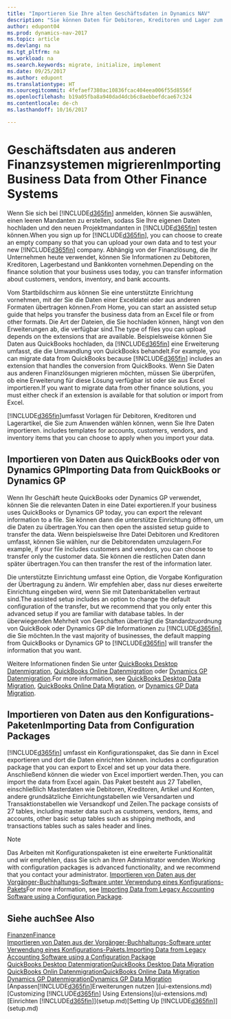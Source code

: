 ```yaml
---
title: "Importieren Sie Ihre alten Geschäftsdaten in Dynamics NAV"
description: "Sie können Daten für Debitoren, Kreditoren und Lager zum Beispiel aus Excel oder QuickBooks Dynamics GP in Dynamics NAV migrieren."
author: edupont04
ms.prod: dynamics-nav-2017
ms.topic: article
ms.devlang: na
ms.tgt_pltfrm: na
ms.workload: na
ms.search.keywords: migrate, initialize, implement
ms.date: 09/25/2017
ms.author: edupont
ms.translationtype: HT
ms.sourcegitcommit: 4fefaef7380ac10836fcac404eea006f55d8556f
ms.openlocfilehash: b19a05fba8a940dad4dcb6c8aebbefdcae67c324
ms.contentlocale: de-ch
ms.lasthandoff: 10/16/2017

---
```

# <a name="importing-business-data-from-other-finance-systems"></a><span data-ttu-id="f8084-103">Geschäftsdaten aus anderen Finanzsystemen migrieren</span><span class="sxs-lookup"><span data-stu-id="f8084-103">Importing Business Data from Other Finance Systems</span></span>
<span data-ttu-id="f8084-104">Wenn Sie sich bei [!INCLUDE[d365fin](includes/d365fin_md.md)] anmelden, können Sie auswählen, einen leeren Mandanten zu erstellen, sodass Sie Ihre eigenen Daten hochladen und den neuen Projektmandanten in [!INCLUDE[d365fin](includes/d365fin_md.md)] testen können.</span><span class="sxs-lookup"><span data-stu-id="f8084-104">When you sign up for [!INCLUDE[d365fin](includes/d365fin_md.md)], you can choose to create an empty company so that you can upload your own data and to test your new [!INCLUDE[d365fin](includes/d365fin_md.md)] company.</span></span> <span data-ttu-id="f8084-105">Abhängig von der Finanzlösung, die Ihr Unternehmen heute verwendet, können Sie Informationen zu Debitoren, Kreditoren, Lagerbestand und Bankkonten vornehmen.</span><span class="sxs-lookup"><span data-stu-id="f8084-105">Depending on the finance solution that your business uses today, you can transfer information about customers, vendors, inventory, and bank accounts.</span></span>  

<span data-ttu-id="f8084-106">Vom Startbildschirm aus können Sie eine unterstützte Einrichtung vornehmen, mit der Sie die Daten einer Exceldatei oder aus anderen Formaten übertragen können.</span><span class="sxs-lookup"><span data-stu-id="f8084-106">From Home, you can start an assisted setup guide that helps you transfer the business data from an Excel file or from other formats.</span></span> <span data-ttu-id="f8084-107">Die Art der Dateien, die Sie hochladen können, hängt von den Erweiterungen ab, die verfügbar sind.</span><span class="sxs-lookup"><span data-stu-id="f8084-107">The type of files you can upload depends on the extensions that are available.</span></span> <span data-ttu-id="f8084-108">Beispielsweise können Sie Daten aus QuickBooks hochladen, da [!INCLUDE[d365fin](includes/d365fin_md.md)] eine Erweiterung umfasst, die die Umwandlung von QuickBooks behandelt.</span><span class="sxs-lookup"><span data-stu-id="f8084-108">For example, you can migrate data from QuickBooks because [!INCLUDE[d365fin](includes/d365fin_md.md)] includes an extension that handles the conversion from QuickBooks.</span></span> <span data-ttu-id="f8084-109">Wenn Sie Daten aus anderen Finanzlösungen migrieren möchten, müssen Sie überprüfen, ob eine Erweiterung für diese Lösung verfügbar ist oder sie aus Excel importieren.</span><span class="sxs-lookup"><span data-stu-id="f8084-109">If you want to migrate data from other finance solutions, you must either check if an extension is available for that solution or import from Excel.</span></span>  

[!INCLUDE[d365fin](includes/d365fin_md.md)]<span data-ttu-id="f8084-110">umfasst Vorlagen für Debitoren, Kreditoren und Lagerartikel, die Sie zum Anwenden wählen können, wenn Sie Ihre Daten importieren.</span><span class="sxs-lookup"><span data-stu-id="f8084-110"> includes templates for accounts, customers, vendors, and inventory items that you can choose to apply when you import your data.</span></span>  

## <a name="importing-data-from-quickbooks-or-dynamics-gp"></a><span data-ttu-id="f8084-111">Importieren von Daten aus QuickBooks oder von Dynamics GP</span><span class="sxs-lookup"><span data-stu-id="f8084-111">Importing Data from QuickBooks or Dynamics GP</span></span>
<span data-ttu-id="f8084-112">Wenn Ihr Geschäft heute QuickBooks oder Dynamics GP verwendet, können Sie die relevanten Daten in eine Datei exportieren.</span><span class="sxs-lookup"><span data-stu-id="f8084-112">If your business uses QuickBooks or Dynamics GP today, you can export the relevant information to a file.</span></span> <span data-ttu-id="f8084-113">Sie können dann die unterstütze Einrichtung öffnen, um die Daten zu übertragen.</span><span class="sxs-lookup"><span data-stu-id="f8084-113">You can then open the assisted setup guide to transfer the data.</span></span>
<span data-ttu-id="f8084-114">Wenn beispielsweise Ihre Datei Debitoren und Kreditoren umfasst, können Sie wählen, nur die Debitorendaten umzulagern.</span><span class="sxs-lookup"><span data-stu-id="f8084-114">For example, if your file includes customers and vendors, you can choose to transfer only the customer data.</span></span> <span data-ttu-id="f8084-115">Sie können die restlichen Daten dann später übertragen.</span><span class="sxs-lookup"><span data-stu-id="f8084-115">You can then transfer the rest of the information later.</span></span>  

<span data-ttu-id="f8084-116">Die unterstützte Einrichtung umfasst eine Option, die Vorgabe Konfiguration der Übertragung zu ändern. Wir empfehlen aber, dass nur dieses erweiterte Einrichtung eingeben wird, wenn Sie mit Datenbanktabellen vertraut sind.</span><span class="sxs-lookup"><span data-stu-id="f8084-116">The assisted setup includes an option to change the default configuration of the transfer, but we recommend that you only enter this advanced setup if you are familiar with database tables.</span></span> <span data-ttu-id="f8084-117">In der überwiegenden Mehrheit von Geschäften überträgt die Standardzuordnung von QuickBook oder Dynamics GP die Informationen zu [!INCLUDE[d365fin](includes/d365fin_md.md)], die Sie möchten.</span><span class="sxs-lookup"><span data-stu-id="f8084-117">In the vast majority of businesses, the default mapping from QuickBooks or Dynamics GP to [!INCLUDE[d365fin](includes/d365fin_md.md)] will transfer the information that you want.</span></span>  

<span data-ttu-id="f8084-118">Weitere Informationen finden Sie unter [QuickBooks Desktop Datenmigration](ui-extensions-quickbooks-data-migration.md), [QuickBooks Online Datenmigration](ui-extensions-quickbooks-online-data-migration.md) oder [Dynamics GP Datenmigration](ui-extensions-dynamicsgp-data-migration.md).</span><span class="sxs-lookup"><span data-stu-id="f8084-118">For more information, see [QuickBooks Desktop Data Migration](ui-extensions-quickbooks-data-migration.md), [QuickBooks Online Data Migration](ui-extensions-quickbooks-online-data-migration.md), or [Dynamics GP Data Migration](ui-extensions-dynamicsgp-data-migration.md).</span></span>  

## <a name="importing-data-from-configuration-packages"></a><span data-ttu-id="f8084-119">Importieren von Daten aus den Konfigurations-Paketen</span><span class="sxs-lookup"><span data-stu-id="f8084-119">Importing Data from Configuration Packages</span></span>
[!INCLUDE[d365fin](includes/d365fin_md.md)]<span data-ttu-id="f8084-120"> umfasst ein Konfigurationspaket, das Sie dann in Excel exportieren und dort die Daten einrichten können.</span><span class="sxs-lookup"><span data-stu-id="f8084-120"> includes a configuration package that you can export to Excel and set up your data there.</span></span> <span data-ttu-id="f8084-121">Anschließend können die wieder von Excel importiert werden.</span><span class="sxs-lookup"><span data-stu-id="f8084-121">Then, you can import the data from Excel again.</span></span> <span data-ttu-id="f8084-122">Das Paket besteht aus 27 Tabellen, einschließlich Masterdaten wie Debitoren, Kreditoren, Artikel und Konten, andere grundsätzliche Einrichtungstabellen wie Versandarten und Transaktionstabellen wie Versandkopf und Zeilen.</span><span class="sxs-lookup"><span data-stu-id="f8084-122">The package consists of 27 tables, including master data such as customers, vendors, items, and accounts, other basic setup tables such as shipping methods, and transactions tables such as sales header and lines.</span></span>  

> [!NOTE]  
>   <span data-ttu-id="f8084-123">Das Arbeiten mit Konfigurationspaketen ist eine erweiterte Funktionalität und wir empfehlen, dass Sie sich an Ihren Administrator wenden.</span><span class="sxs-lookup"><span data-stu-id="f8084-123">Working with configuration packages is advanced functionality, and we recommend that you contact your administrator.</span></span> <span data-ttu-id="f8084-124">[Importieren von Daten aus der Vorgänger-Buchhaltungs-Software unter Verwendung eines Konfigurations-Pakets](across-import-data-configuration-packages.md)</span><span class="sxs-lookup"><span data-stu-id="f8084-124">For more information, see [Importing Data from Legacy Accounting Software using a Configuration Package](across-import-data-configuration-packages.md).</span></span>  

## <a name="see-also"></a><span data-ttu-id="f8084-125">Siehe auch</span><span class="sxs-lookup"><span data-stu-id="f8084-125">See Also</span></span>
[<span data-ttu-id="f8084-126">Finanzen</span><span class="sxs-lookup"><span data-stu-id="f8084-126">Finance</span></span>](finance.md)  
[<span data-ttu-id="f8084-127">Importieren von Daten aus der Vorgänger-Buchhaltungs-Software unter Verwendung eines Konfigurations-Pakets.</span><span class="sxs-lookup"><span data-stu-id="f8084-127">Importing Data from Legacy Accounting Software using a Configuration Package</span></span>](across-import-data-configuration-packages.md)  
[<span data-ttu-id="f8084-128">QuickBooks Desktop Datenmigration</span><span class="sxs-lookup"><span data-stu-id="f8084-128">QuickBooks Desktop Data Migration</span></span>](ui-extensions-quickbooks-data-migration.md)  
[<span data-ttu-id="f8084-129">QuickBooks Onlin Datenmigration</span><span class="sxs-lookup"><span data-stu-id="f8084-129">QuickBooks Online Data Migration</span></span>](ui-extensions-quickbooks-online-data-migration.md)  
[<span data-ttu-id="f8084-130">Dynamics GP Datenmigration</span><span class="sxs-lookup"><span data-stu-id="f8084-130">Dynamics GP Data Migration</span></span>](ui-extensions-dynamicsgp-data-migration.md)  
<span data-ttu-id="f8084-131">[Anpassen[!INCLUDE[d365fin](includes/d365fin_md.md)]Erweiterungen nutzen ](ui-extensions.md) </span><span class="sxs-lookup"><span data-stu-id="f8084-131">[Customizing [!INCLUDE[d365fin](includes/d365fin_md.md)] Using Extensions](ui-extensions.md) </span></span>  
<span data-ttu-id="f8084-132">[Einrichten [!INCLUDE[d365fin](includes/d365fin_md.md)]](setup.md)</span><span class="sxs-lookup"><span data-stu-id="f8084-132">[Setting Up [!INCLUDE[d365fin](includes/d365fin_md.md)]](setup.md)</span></span>

## 

